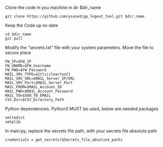 Clone the code in you machine in dir $dir_name

    git clone https://github.com/ysaied/gp_logout_tool.git $dir_name

Keep the Code up-to-date    

    cd $dir_name
    git pull

Modify the "secrets.txt" file with your system parameters. Move the file to secure place

    FW_IP=$FW_IP
    FW_UNAME=$FW_Username
    FW_PWD=$FW_Password
    MAIL_SRV_TYPE=${tls|cleartext}
    MAIL_SRV_URL=$MAIL_Server_IP/URL
    MAIL_SRV_Port=$MAIL_Server_Port
    MAIL_FROM=$MAIL_Account_ID
    MAIL_PWD=$MAIL_Account_Password
    MAIL_TO=$SEN_TO_EMAIL
    CSV_Dir=$CSV_Directory_Path

Python dependencies. Python3 MUST be used, below are needed packages

    xmltodict
    smtplib

    
In main.py, replace the secrets file path, with your secrets file absolute path
    
    credentials = get_secrets($Secrets_file_absolute_path)
